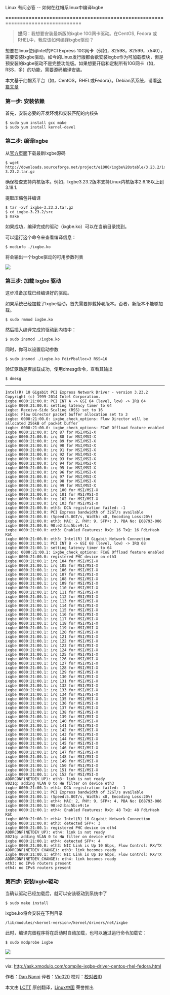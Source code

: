Linux 有问必答 -- 如何在红帽系linux中编译Ixgbe

================================================================================
> **提问**：我想要安装最新版的ixgbe 10G网卡驱动。在CentOS, Fedora 或 RHEL中，我应该如何编译ixgbe驱动？


想要在linux使用Intel的PCI Express 10G网卡（例如，82598，82599，x540），需要安装Ixgbe驱动。如今的Linux发行版都会欲安装ixgbe作为可加载模块，但是预安装的ixgbe驱动不是完整功能版。如果想要开启和定制所有10G网卡（如，RSS，多）的功能，需要源码编译安装。

本文基于红帽系平台（如，CentOS，RHEL或Fedora）。Debian系系统，请看[这篇文章][1]


### 第一步: 安装依赖 ###

首先，安装必要的开发环境和安装匹配的内核头

    $ sudo yum install gcc make
    $ sudo yum install kernel-devel

### 第二步: 编译Ixgbe ###

从[官方页面][2]下载最新Ixgbe源码

    $ wget http://downloads.sourceforge.net/project/e1000/ixgbe%20stable/3.23.2/ixgbe-3.23.2.tar.gz 

确保检查支持内核版本。例如，Ixgbe3.23.2版本支持Linux内核版本2.6.18以上到3.18.1.

提取压缩包并编译

    $ tar -xvf ixgbe-3.23.2.tar.gz
    $ cd ixgbe-3.23.2/src
    $ make 

如果成功，编译完成的驱动（ixgbe.ko）可以在当前目录找到。

可以运行这个命令来查看编译信息：

    $ modinfo ./ixgbe.ko 

将会输出一个Ixgbe驱动的可用参数列表

![](https://farm9.staticflickr.com/8789/16429483653_b9b6e6cd7f_c.jpg)

### 第三步: 加载 Ixgbe 驱动 ###

这步准备加载已经编译好的驱动。

如果系统已经加载了Ixgbe驱动，首先需要卸载掉老版本。否者，新版本不能够加载。

    $ sudo rmmod ixgbe.ko

然后插入编译完成的驱动到内核中：

    $ sudo insmod ./ixgbe.ko

同时，你可以设置启动参数

    $ sudo insmod ./ixgbe.ko FdirPballoc=3 RSS=16

验证驱动是否加载成功，使用dmesg命令，查看其输出

    $ dmesg 

----------

    Intel(R) 10 Gigabit PCI Express Network Driver - version 3.23.2
    Copyright (c) 1999-2014 Intel Corporation.
    ixgbe 0000:21:00.0: PCI INT A -> GSI 64 (level, low) -> IRQ 64
    ixgbe 0000:21:00.0: setting latency timer to 64
    ixgbe: Receive-Side Scaling (RSS) set to 16
    ixgbe: Flow Director packet buffer allocation set to 3
    ixgbe: 0000:21:00.0: ixgbe_check_options: Flow Director will be allocated 256kB of packet buffer
    ixgbe: 0000:21:00.0: ixgbe_check_options: FCoE Offload feature enabled
    ixgbe 0000:21:00.0: irq 87 for MSI/MSI-X
    ixgbe 0000:21:00.0: irq 88 for MSI/MSI-X
    ixgbe 0000:21:00.0: irq 89 for MSI/MSI-X
    ixgbe 0000:21:00.0: irq 90 for MSI/MSI-X
    ixgbe 0000:21:00.0: irq 91 for MSI/MSI-X
    ixgbe 0000:21:00.0: irq 92 for MSI/MSI-X
    ixgbe 0000:21:00.0: irq 93 for MSI/MSI-X
    ixgbe 0000:21:00.0: irq 94 for MSI/MSI-X
    ixgbe 0000:21:00.0: irq 95 for MSI/MSI-X
    ixgbe 0000:21:00.0: irq 96 for MSI/MSI-X
    ixgbe 0000:21:00.0: irq 97 for MSI/MSI-X
    ixgbe 0000:21:00.0: irq 98 for MSI/MSI-X
    ixgbe 0000:21:00.0: irq 99 for MSI/MSI-X
    ixgbe 0000:21:00.0: irq 100 for MSI/MSI-X
    ixgbe 0000:21:00.0: irq 101 for MSI/MSI-X
    ixgbe 0000:21:00.0: irq 102 for MSI/MSI-X
    ixgbe 0000:21:00.0: irq 103 for MSI/MSI-X
    ixgbe 0000:21:00.0: eth3: DCA registration failed: -1
    ixgbe 0000:21:00.0: PCI Express bandwidth of 32GT/s available
    ixgbe 0000:21:00.0: (Speed:5.0GT/s, Width: x8, Encoding Loss:20%)
    ixgbe 0000:21:00.0: eth3: MAC: 2, PHY: 9, SFP+: 3, PBA No: E68793-006
    ixgbe 0000:21:00.0: 90:e2:ba:5b:e9:1c
    ixgbe 0000:21:00.0: eth3: Enabled Features: RxQ: 16 TxQ: 16 FdirHash RSC 
    ixgbe 0000:21:00.0: eth3: Intel(R) 10 Gigabit Network Connection
    ixgbe 0000:21:00.1: PCI INT B -> GSI 68 (level, low) -> IRQ 68
    ixgbe 0000:21:00.1: setting latency timer to 64
    ixgbe: 0000:21:00.1: ixgbe_check_options: FCoE Offload feature enabled
    ixgbe 0000:21:00.0: registered PHC device on eth3
    ixgbe 0000:21:00.1: irq 104 for MSI/MSI-X
    ixgbe 0000:21:00.1: irq 105 for MSI/MSI-X
    ixgbe 0000:21:00.1: irq 106 for MSI/MSI-X
    ixgbe 0000:21:00.1: irq 107 for MSI/MSI-X
    ixgbe 0000:21:00.1: irq 108 for MSI/MSI-X
    ixgbe 0000:21:00.1: irq 109 for MSI/MSI-X
    ixgbe 0000:21:00.1: irq 110 for MSI/MSI-X
    ixgbe 0000:21:00.1: irq 111 for MSI/MSI-X
    ixgbe 0000:21:00.1: irq 112 for MSI/MSI-X
    ixgbe 0000:21:00.1: irq 113 for MSI/MSI-X
    ixgbe 0000:21:00.1: irq 114 for MSI/MSI-X
    ixgbe 0000:21:00.1: irq 115 for MSI/MSI-X
    ixgbe 0000:21:00.1: irq 116 for MSI/MSI-X
    ixgbe 0000:21:00.1: irq 117 for MSI/MSI-X
    ixgbe 0000:21:00.1: irq 118 for MSI/MSI-X
    ixgbe 0000:21:00.1: irq 119 for MSI/MSI-X
    ixgbe 0000:21:00.1: irq 120 for MSI/MSI-X
    ixgbe 0000:21:00.1: irq 121 for MSI/MSI-X
    ixgbe 0000:21:00.1: irq 122 for MSI/MSI-X
    ixgbe 0000:21:00.1: irq 123 for MSI/MSI-X
    ixgbe 0000:21:00.1: irq 124 for MSI/MSI-X
    ixgbe 0000:21:00.1: irq 125 for MSI/MSI-X
    ixgbe 0000:21:00.1: irq 126 for MSI/MSI-X
    ixgbe 0000:21:00.1: irq 127 for MSI/MSI-X
    ixgbe 0000:21:00.1: irq 128 for MSI/MSI-X
    ixgbe 0000:21:00.1: irq 129 for MSI/MSI-X
    ixgbe 0000:21:00.1: irq 130 for MSI/MSI-X
    ixgbe 0000:21:00.1: irq 131 for MSI/MSI-X
    ixgbe 0000:21:00.1: irq 132 for MSI/MSI-X
    ixgbe 0000:21:00.1: irq 133 for MSI/MSI-X
    ixgbe 0000:21:00.1: irq 134 for MSI/MSI-X
    ixgbe 0000:21:00.1: irq 135 for MSI/MSI-X
    ixgbe 0000:21:00.1: irq 136 for MSI/MSI-X
    ixgbe 0000:21:00.1: irq 137 for MSI/MSI-X
    ixgbe 0000:21:00.1: irq 138 for MSI/MSI-X
    ixgbe 0000:21:00.1: irq 139 for MSI/MSI-X
    ixgbe 0000:21:00.1: irq 140 for MSI/MSI-X
    ixgbe 0000:21:00.1: irq 141 for MSI/MSI-X
    ixgbe 0000:21:00.1: irq 142 for MSI/MSI-X
    ixgbe 0000:21:00.1: irq 143 for MSI/MSI-X
    ixgbe 0000:21:00.1: irq 144 for MSI/MSI-X
    ixgbe 0000:21:00.1: irq 145 for MSI/MSI-X
    ixgbe 0000:21:00.1: irq 146 for MSI/MSI-X
    ixgbe 0000:21:00.1: irq 147 for MSI/MSI-X
    ixgbe 0000:21:00.1: irq 148 for MSI/MSI-X
    ixgbe 0000:21:00.1: irq 149 for MSI/MSI-X
    ixgbe 0000:21:00.1: irq 150 for MSI/MSI-X
    ixgbe 0000:21:00.1: irq 151 for MSI/MSI-X
    ixgbe 0000:21:00.1: irq 152 for MSI/MSI-X
    ADDRCONF(NETDEV_UP): eth3: link is not ready
    8021q: adding VLAN 0 to HW filter on device eth3
    ixgbe 0000:21:00.1: eth4: DCA registration failed: -1
    ixgbe 0000:21:00.1: PCI Express bandwidth of 32GT/s available
    ixgbe 0000:21:00.1: (Speed:5.0GT/s, Width: x8, Encoding Loss:20%)
    ixgbe 0000:21:00.1: eth4: MAC: 2, PHY: 9, SFP+: 4, PBA No: E68793-006
    ixgbe 0000:21:00.1: 90:e2:ba:5b:e9:1e
    ixgbe 0000:21:00.1: eth4: Enabled Features: RxQ: 48 TxQ: 48 FdirHash RSC 
    ixgbe 0000:21:00.1: eth4: Intel(R) 10 Gigabit Network Connection
    ixgbe 0000:21:00.0: eth3: detected SFP+: 3
    ixgbe 0000:21:00.1: registered PHC device on eth4
    ADDRCONF(NETDEV_UP): eth4: link is not ready
    8021q: adding VLAN 0 to HW filter on device eth4
    ixgbe 0000:21:00.1: eth4: detected SFP+: 4
    ixgbe 0000:21:00.0: eth3: NIC Link is Up 10 Gbps, Flow Control: RX/TX
    ADDRCONF(NETDEV_CHANGE): eth3: link becomes ready
    ixgbe 0000:21:00.1: eth4: NIC Link is Up 10 Gbps, Flow Control: RX/TX
    ADDRCONF(NETDEV_CHANGE): eth4: link becomes ready
    eth3: no IPv6 routers present
    eth4: no IPv6 routers present

### 第四步: 安装Ixgbe驱动 ###

当确认驱动已经加载后，就可以安装驱动到系统中了

    $ sudo make install

ixgbe.ko将会安装在下列目录

    /lib/modules/<kernel-version>/kernel/drivers/net/ixgbe

此时，编译完蛋程序将在启动时自动加载，也可以通过运行命令加载它：

    $ sudo modprobe ixgbe 

![](https://farm9.staticflickr.com/8760/16863416809_804dea1491_c.jpg)

--------------------------------------------------------------------------------

via: http://ask.xmodulo.com/compile-ixgbe-driver-centos-rhel-fedora.html

作者：[Dan Nanni][a]
译者：[Vic020](http://vicyu.net)
校对：[校对者ID](https://github.com/校对者ID)

本文由 [LCTT](https://github.com/LCTT/TranslateProject) 原创翻译，[Linux中国](http://linux.cn/) 荣誉推出

[a]:http://ask.xmodulo.com/author/nanni
[1]:http://ask.xmodulo.com/download-install-ixgbe-driver-ubuntu-debian.html
[2]:http://sourceforge.net/projects/e1000/files/ixgbe%20stable/
